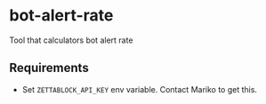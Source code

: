 # bot-alert-rate
Tool that calculators bot alert rate

## Requirements

* Set `ZETTABLOCK_API_KEY` env variable. Contact Mariko to get this.
